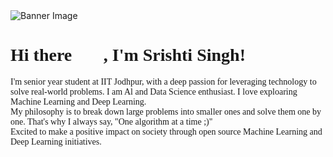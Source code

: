 <!DOCTYPE html>
<html lang="en">

<body>
    <div>
        <img src="https://i.pinimg.com/originals/37/4a/9c/374a9ce6182b7a8aafd8c6ea6b698ff3.gif" alt="Banner Image" class="banner">
    </div>
</body>
</html>

<body>
    <span style="font-family: 'Lucida Console';">
    <div class="container">
        <div class="content">
            <h1>Hi there 👋🏼, I'm Srishti Singh!</h1>
            <p>
                I'm senior year student at IIT Jodhpur, with a deep passion for leveraging technology to solve real-world problems. I am Al and Data Science enthusiast. I love exploaring Machine Learning and Deep Learning. <br>
My philosophy is to break down large problems into smaller ones and solve them one by one. That's why I always say, "One algorithm at a time ;)" <br>
Excited to make a positive impact on society through open source Machine Learning and Deep Learning initiatives.
            </p>
    </span>
        
</body>
</html>
